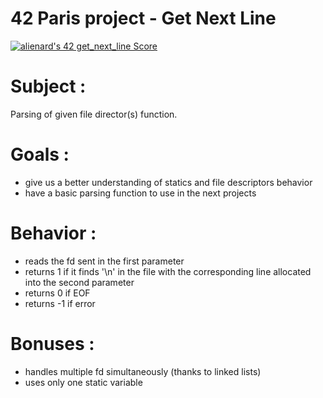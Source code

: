 # 42 Paris project - Get Next Line

<a href="https://github.com/JaeSeoKim/badge42"><img src="https://badge42.vercel.app/api/v2/cl4cq9w7c004409k3asnbj82v/project/1607718" alt="alienard's 42 get_next_line Score" /></a>

# Subject :
Parsing of given file director(s) function.

# Goals :	
- give us a better understanding of statics and file descriptors behavior
- have a basic parsing function to use in the next projects

# Behavior : 
- reads the fd sent in the first parameter
- returns 1 if it finds '\n' in the file with the corresponding line allocated into the second parameter
- returns 0 if EOF
- returns -1 if error

# Bonuses : 	
- handles multiple fd simultaneously (thanks to linked lists)
- uses only one static variable
